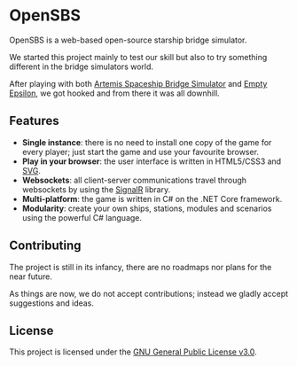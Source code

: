 # OpenSBS

OpenSBS is a web-based open-source starship bridge simulator.

We started this project mainly to test our skill but also to try something different in the bridge simulators world.

After playing with both [Artemis Spaceship Bridge Simulator](https://artemisspaceshipbridge.com/) and [Empty Epsilon](http://daid.github.io/EmptyEpsilon/), we got hooked and from there it was all downhill.

## Features

* **Single instance**: there is no need to install one copy of the game for every player; just start the game and use your favourite browser. 
* **Play in your browser**: the user interface is written in HTML5/CSS3 and [SVG](https://en.wikipedia.org/wiki/Scalable_Vector_Graphics).
* **Websockets**: all client-server communications travel through websockets by using the [SignalR](https://dotnet.microsoft.com/apps/aspnet/signalr) library.
* **Multi-platform**: the game is written in C# on the .NET Core framework.
* **Modularity**: create your own ships, stations, modules and scenarios using the powerful C# language.

## Contributing

The project is still in its infancy, there are no roadmaps nor plans for the near future.

As things are now, we do not accept contributions; instead we gladly accept suggestions and ideas.

## License

This project is licensed under the [GNU General Public License v3.0](https://choosealicense.com/licenses/gpl-3.0/).
